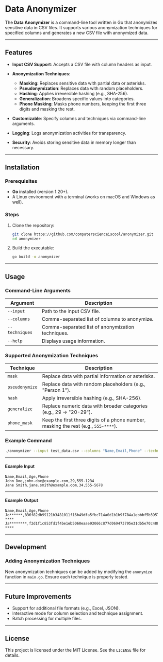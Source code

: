 
# Data Anonymizer

The **Data Anonymizer** is a command-line tool written in Go that anonymizes sensitive data in CSV files. It supports various anonymization techniques for specified columns and generates a new CSV file with anonymized data.

---

## Features

- **Input CSV Support**: Accepts a CSV file with column headers as input.
- **Anonymization Techniques**:
  - **Masking**: Replaces sensitive data with partial data or asterisks.
  - **Pseudonymization**: Replaces data with random placeholders.
  - **Hashing**: Applies irreversible hashing (e.g., SHA-256).
  - **Generalization**: Broadens specific values into categories.
  - **Phone Masking**: Masks phone numbers, keeping the first three digits and masking the rest.

- **Customizable**: Specify columns and techniques via command-line arguments.
- **Logging**: Logs anonymization activities for transparency.
- **Security**: Avoids storing sensitive data in memory longer than necessary.

---

## Installation

### Prerequisites
- **Go** installed (version 1.20+).
- A Linux environment with a terminal (works on macOS and Windows as well).

### Steps
1. Clone the repository:
   ```bash
   git clone https://github.com/computerscienceiscool/anonymizer.git
   cd anonymizer
   ```
2. Build the executable:
   ```bash
   go build -o anonymizer
   ```

---

## Usage

### Command-Line Arguments
| Argument       | Description                                               |
|----------------|-----------------------------------------------------------|
| `--input`      | Path to the input CSV file.                               |
| `--columns`    | Comma-separated list of columns to anonymize.             |
| `--techniques` | Comma-separated list of anonymization techniques.         |
| `--help`       | Displays usage information.                               |

### Supported Anonymization Techniques

| Technique      | Description                                                                 |
|----------------|-----------------------------------------------------------------------------|
| `mask`         | Replace data with partial information or asterisks.                        |
| `pseudonymize` | Replace data with random placeholders (e.g., "Person 1").                  |
| `hash`         | Apply irreversible hashing (e.g., SHA-256).                                |
| `generalize`   | Replace numeric data with broader categories (e.g., 29 → "20-29").         |
| `phone_mask`   | Keep the first three digits of a phone number, masking the rest (e.g., `555-****`). |

### Example Command
```bash
./anonymizer --input test_data.csv --columns "Name,Email,Phone" --techniques "mask,hash,phone_mask"
```

---

#### Example Input
```csv
Name,Email,Age,Phone
John Doe,john.doe@example.com,29,555-1234
Jane Smith,jane.smith@example.com,34,555-5678
```

---

#### Example Output
```csv
Name,Email,Age,Phone
Jo******,836f82db99121b3481011f16b49dfa5fbc714a0d1b1b9f784a1ebbbf5b39577f,29,555-****
Ja********,f2d1f1c853fd1f4be1eb5060eaae93066c877d069473795e31db5e70c4880859,34,555-****
```

---

## Development

### Adding Anonymization Techniques
New anonymization techniques can be added by modifying the `anonymize` function in `main.go`. Ensure each technique is properly tested.

---

## Future Improvements
- Support for additional file formats (e.g., Excel, JSON).
- Interactive mode for column selection and technique assignment.
- Batch processing for multiple files.

---

## License
This project is licensed under the MIT License. See the `LICENSE` file for details.

